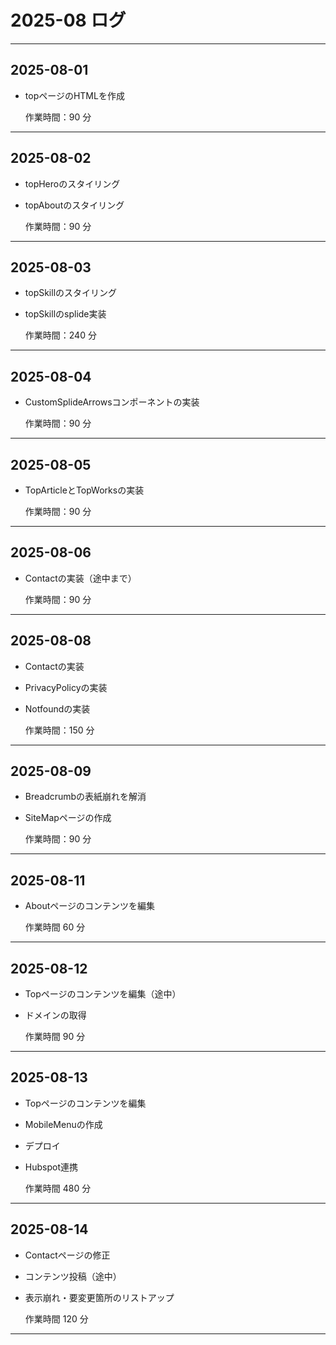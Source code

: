 # 2025-08 ログ

---

## 2025-08-01

- topページのHTMLを作成

  作業時間：90 分

---

## 2025-08-02

- topHeroのスタイリング
- topAboutのスタイリング

  作業時間：90 分

---

## 2025-08-03

- topSkillのスタイリング
- topSkillのsplide実装

  作業時間：240 分

---

## 2025-08-04

- CustomSplideArrowsコンポーネントの実装

  作業時間：90 分

---

## 2025-08-05

- TopArticleとTopWorksの実装

  作業時間：90 分

---

## 2025-08-06

- Contactの実装（途中まで）

  作業時間：90 分

---

## 2025-08-08

- Contactの実装
- PrivacyPolicyの実装
- Notfoundの実装

  作業時間：150 分

---

## 2025-08-09

- Breadcrumbの表紙崩れを解消
- SiteMapページの作成

  作業時間：90 分

---

## 2025-08-11

- Aboutページのコンテンツを編集

  作業時間 60 分

---

## 2025-08-12

- Topページのコンテンツを編集（途中）
- ドメインの取得

  作業時間 90 分

---

## 2025-08-13

- Topページのコンテンツを編集
- MobileMenuの作成
- デプロイ
- Hubspot連携

  作業時間 480 分

---

## 2025-08-14

- Contactページの修正
- コンテンツ投稿（途中）
- 表示崩れ・要変更箇所のリストアップ

  作業時間 120 分

---

